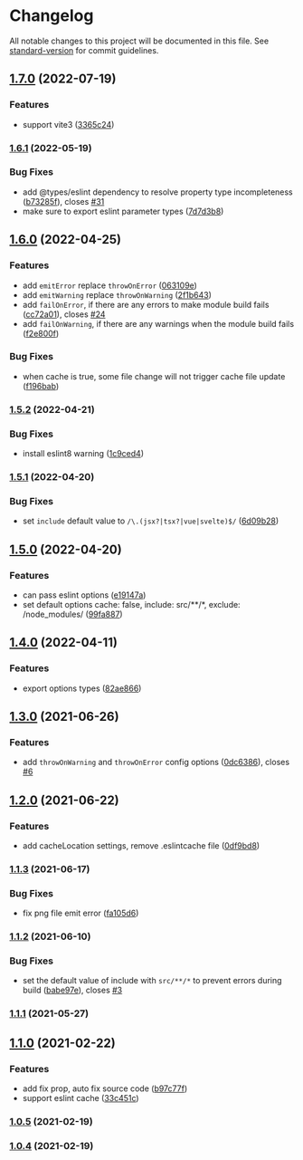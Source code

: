 # Changelog

All notable changes to this project will be documented in this file. See [standard-version](https://github.com/conventional-changelog/standard-version) for commit guidelines.

## [1.7.0](https://github.com/gxmari007/vite-plugin-eslint/compare/v1.6.1...v1.7.0) (2022-07-19)


### Features

* support vite3 ([3365c24](https://github.com/gxmari007/vite-plugin-eslint/commit/3365c24fa0029f2c6ce7eb93707cb3c361131acc))

### [1.6.1](https://github.com/gxmari007/vite-plugin-eslint/compare/v1.6.0...v1.6.1) (2022-05-19)


### Bug Fixes

* add @types/eslint dependency to resolve property type incompleteness ([b73285f](https://github.com/gxmari007/vite-plugin-eslint/commit/b73285f40c95bd6387b8e26d5e75d43056f10043)), closes [#31](https://github.com/gxmari007/vite-plugin-eslint/issues/31)
* make sure to export eslint parameter types ([7d7d3b8](https://github.com/gxmari007/vite-plugin-eslint/commit/7d7d3b8b9220ec05543ae027cce9076774e49ac6))

## [1.6.0](https://github.com/gxmari007/vite-plugin-eslint/compare/v1.5.2...v1.6.0) (2022-04-25)


### Features

* add `emitError` replace `throwOnError` ([063109e](https://github.com/gxmari007/vite-plugin-eslint/commit/063109e94275da0af28a1eb908a944c35d1860b3))
* add `emitWarning` replace `throwOnWarning` ([2f1b643](https://github.com/gxmari007/vite-plugin-eslint/commit/2f1b6438bab42be06d1c37ebb650ca7a802f3314))
* add `failOnError`, if there are any errors to make module build fails ([cc72a01](https://github.com/gxmari007/vite-plugin-eslint/commit/cc72a01565f46a727de7eff526b71dfecf2c2424)), closes [#24](https://github.com/gxmari007/vite-plugin-eslint/issues/24)
* add `failOnWarning`, if there are any warnings when the module build fails ([f2e800f](https://github.com/gxmari007/vite-plugin-eslint/commit/f2e800f74fcea34af176a6d82e8867d2f58a9459))


### Bug Fixes

* when cache is true, some file change will not trigger cache file update ([f196bab](https://github.com/gxmari007/vite-plugin-eslint/commit/f196babd6acd98c0530cd9d4b5f68e61ad2fe0d5))

### [1.5.2](https://github.com/gxmari007/vite-plugin-eslint/compare/v1.5.1...v1.5.2) (2022-04-21)


### Bug Fixes

* install eslint8 warning ([1c9ced4](https://github.com/gxmari007/vite-plugin-eslint/commit/1c9ced434b9a46fc1e40e8954f1430b19c1cd551))

### [1.5.1](https://github.com/gxmari007/vite-plugin-eslint/compare/v1.5.0...v1.5.1) (2022-04-20)


### Bug Fixes

* set `include` default value to `/\.(jsx?|tsx?|vue|svelte)$/` ([6d09b28](https://github.com/gxmari007/vite-plugin-eslint/commit/6d09b28382a7a3295a1d51bb69589c46bcfe31af))

## [1.5.0](https://github.com/gxmari007/vite-plugin-eslint/compare/v1.4.0...v1.5.0) (2022-04-20)


### Features

* can pass eslint options ([e19147a](https://github.com/gxmari007/vite-plugin-eslint/commit/e19147afb98d381002343a04744595b880d1c803))
* set default options cache: false, include: src/**/*, exclude: /node_modules/ ([99fa887](https://github.com/gxmari007/vite-plugin-eslint/commit/99fa887313d1ab2281d4ad2931fb37e28cc7dee1))

## [1.4.0](https://github.com/gxmari007/vite-plugin-eslint/compare/v1.3.0...v1.4.0) (2022-04-11)


### Features

* export options types ([82ae866](https://github.com/gxmari007/vite-plugin-eslint/commit/82ae866960cb9221dd7f62b3954d7724ed22629a))

## [1.3.0](https://github.com/gxmari007/vite-plugin-eslint/compare/v1.2.0...v1.3.0) (2021-06-26)


### Features

* add `throwOnWarning` and `throwOnError` config options ([0dc6386](https://github.com/gxmari007/vite-plugin-eslint/commit/0dc6386f12becc41b7d0c9dc5379d47a6abaf4a8)), closes [#6](https://github.com/gxmari007/vite-plugin-eslint/issues/6)

## [1.2.0](https://github.com/gxmari007/vite-plugin-eslint/compare/v1.1.3...v1.2.0) (2021-06-22)


### Features

* add cacheLocation settings, remove .eslintcache file ([0df9bd8](https://github.com/gxmari007/vite-plugin-eslint/commit/0df9bd888a8c59ee772922193ce47ba96481a865))

### [1.1.3](https://github.com/gxmari007/vite-plugin-eslint/compare/v1.1.2...v1.1.3) (2021-06-17)


### Bug Fixes

* fix png file emit error ([fa105d6](https://github.com/gxmari007/vite-plugin-eslint/commit/fa105d68f1d7d5623c2a87b0b462400842ebc692))

### [1.1.2](https://github.com/gxmari007/vite-plugin-eslint/compare/v1.1.1...v1.1.2) (2021-06-10)


### Bug Fixes

* set the default value of include with `src/**/*` to prevent errors during build ([babe97e](https://github.com/gxmari007/vite-plugin-eslint/commit/babe97ed9ede36d4a8e23c18415928d58dee8cc8)), closes [#3](https://github.com/gxmari007/vite-plugin-eslint/issues/3)

### [1.1.1](https://github.com/gxmari007/vite-plugin-eslint/compare/v1.1.0...v1.1.1) (2021-05-27)

## [1.1.0](https://github.com/gxmari007/vite-plugin-eslint/compare/v1.0.5...v1.1.0) (2021-02-22)


### Features

* add fix prop, auto fix source code ([b97c77f](https://github.com/gxmari007/vite-plugin-eslint/commit/b97c77f57c69ff5d593c355193edf0d03e9af877))
* support eslint cache ([33c451c](https://github.com/gxmari007/vite-plugin-eslint/commit/33c451c20a7864eda82ea0cc3e3106ebdcbf57f6))

### [1.0.5](https://github.com/gxmari007/vite-plugin-eslint/compare/v1.0.4...v1.0.5) (2021-02-19)

### [1.0.4](https://github.com/gxmari007/vite-plugin-eslint/compare/v1.0.3...v1.0.4) (2021-02-19)
